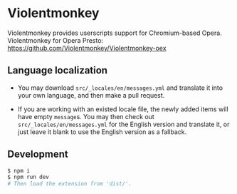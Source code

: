 Violentmonkey
=============

Violentmonkey provides userscripts support for Chromium-based Opera.  
Violentmonkey for Opera Presto: <https://github.com/Violentmonkey/Violentmonkey-oex>

Language localization
---
* You may download `src/_locales/en/messages.yml` and translate it into your
  own language, and then make a pull request.

* If you are working with an existed locale file, the newly added items will
  have empty `message`s.
  You may then check out `src/_locales/en/messages.yml` for the English version and
  translate it, or just leave it blank to use the English version as a fallback.

Development
---
``` sh
$ npm i
$ npm run dev
# Then load the extension from 'dist/'.
```
